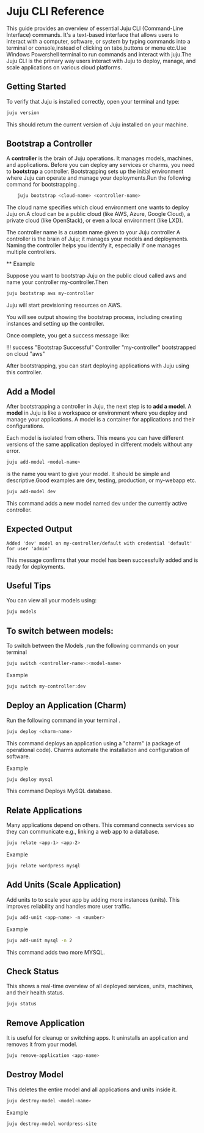 # Juju CLI Reference

This guide provides an overview of essential Juju CLI (Command-Line Interface) commands. It's a text-based interface that allows users to interact with a computer, software, or system by typing commands into a terminal or console,instead of clicking on tabs,buttons or menu etc.Use Windows Powershell terminal to run commands and interact with juju.The Juju CLI is the primary way users interact with Juju to deploy, manage, and scale applications on various cloud platforms.



##  Getting Started

To verify that Juju is installed correctly, open your terminal and type:

```bash
juju version
```


This should return the current version of Juju installed on your machine. 

## Bootstrap a Controller

A **controller** is the brain of Juju operations. It manages models, machines, and applications. Before you can deploy any services or charms, you need to **bootstrap** a controller. Bootstrapping sets up the initial environment where Juju can operate and manage your deployments.Run the following command for bootstrapping .


```bash
    juju bootstrap <cloud-name> <controller-name>
```   



The cloud name specifies which cloud environment one  wants to deploy Juju on.A cloud can be a public cloud (like AWS, Azure, Google Cloud), a private cloud (like OpenStack), or even a local environment (like LXD).

The controller name is a custom name given  to your Juju controller
A controller is the brain of Juju; it manages your models and deployments.
Naming the controller helps you identify it, especially if one  manages multiple controllers.

 ** Example

Suppose you want to bootstrap Juju on the public cloud called aws and name your controller my-controller.Then

```bash
juju bootstrap aws my-controller
```


Juju will start provisioning resources on AWS.

You will see output showing the bootstrap process, including creating instances and setting up the controller.

Once complete, you get a success message like:

!!! success "Bootstrap Successful"
    Controller "my-controller" bootstrapped on cloud "aws"

After bootstrapping, you can start deploying applications with Juju using this controller.

## Add a Model

After bootstrapping a controller in Juju, the next step is to **add a model**. A **model** in Juju is like a workspace or environment where you deploy and manage your applications.
A model is a container for applications and their configurations.

Each model is isolated from others. This means you can have different versions of the same application deployed in different models without any error.

```bash
juju add-model <model-name>
```



<model-name> is the name you want to give your model. It should be simple and descriptive.Good examples are  dev, testing, production, or my-webapp etc.

```bash
juju add-model dev
```

This command adds a new model named dev under the currently active controller.

## Expected Output

```
Added 'dev' model on my-controller/default with credential 'default' for user 'admin'
```

This message confirms that your model has been successfully added and is ready for deployments.

## Useful Tips

You can view all your models using:

```bash
juju models
```

## To switch between models:

To switch between the Models ,run  the following  commands on your terminal 

```bash
juju switch <controller-name>:<model-name>
```

Example

```bash
juju switch my-controller:dev
```



##  Deploy an Application (Charm)

Run the following command in your terminal .

```bash
juju deploy <charm-name>
```

This command deploys an application using a "charm" (a package of operational code). Charms automate the installation and configuration of software.

Example

```bash
juju deploy mysql
```

This command Deploys MySQL database.

##  Relate Applications

Many applications depend on others. This command connects services so they can communicate e.g., linking a web app to a database.

```bash
juju relate <app-1> <app-2>
```


Example 

```bash
juju relate wordpress mysql
```

## Add Units (Scale Application)

Add units to  to scale your app by adding more instances (units). This improves reliability and handles more user traffic.

```bash
juju add-unit <app-name> -n <number>
```



Example

```bash
juju add-unit mysql -n 2
```

This command adds two more MYSQL.

## Check Status

This shows a real-time overview of all deployed services, units, machines, and their health status.

```bash
juju status
```

 ## Remove Application

 It is  useful for cleanup or switching apps. It uninstalls an application and removes it from your model.

```bash
juju remove-application <app-name>
```

  ## Destroy Model

  This deletes the entire model and all applications and units inside it.

```bash
juju destroy-model <model-name>
```

Example 

```bash
juju destroy-model wordpress-site
```

